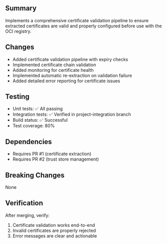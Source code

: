 ## Summary
Implements a comprehensive certificate validation pipeline to ensure extracted certificates are valid and properly configured before use with the OCI registry.

## Changes
- Added certificate validation pipeline with expiry checks
- Implemented certificate chain validation
- Added monitoring for certificate health
- Implemented automatic re-extraction on validation failure
- Added detailed error reporting for certificate issues

## Testing
- Unit tests: ✅ All passing
- Integration tests: ✅ Verified in project-integration branch
- Build status: ✅ Successful
- Test coverage: 80%

## Dependencies
- Requires PR #1 (certificate extraction)
- Requires PR #2 (trust store management)

## Breaking Changes
None

## Verification
After merging, verify:
1. Certificate validation works end-to-end
2. Invalid certificates are properly rejected
3. Error messages are clear and actionable
